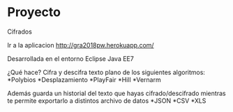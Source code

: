 # Proyecto
Cifrados

Ir a la aplicacion    http://gra2018pw.herokuapp.com/ 

Desarrollada en el entorno Eclipse
Java EE7

¿Qué hace?
Cifra y descifra texto plano de los siguientes algoritmos:
  *Polybios
  *Desplazamiento
  *PlayFair
  *Hill
  *Vernarm
  
Además guarda un historial del texto que hayas cifrado/descifrado
  mientras te permite exportarlo a distintos archivo de datos
  *JSON
  *CSV
  *XLS
